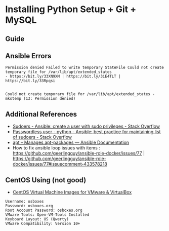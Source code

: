 # Installing Python Setup + Git + MySQL

## Guide

## Ansible Errors

```notes
Permission denied Failed to write temporary StateFile Could not create temporary file for /var/lib/apt/extended_states
- https://bit.ly/33XN9XM | https://bit.ly/3iE4TLT | https://bit.ly/33Rpqsi


Could not create temporary file for /var/lib/apt/extended_states - mkstemp (13: Permission denied)

```

## Additional References

* [Sudoers - Ansible: create a user with sudo privileges - Stack Overflow](https://stackoverflow.com/questions/37333305/ansible-create-a-user-with-sudo-privileges)
* [Passwordless user - python - Ansible: best practice for maintaining list of sudoers - Stack Overflow](https://stackoverflow.com/questions/33359404/ansible-best-practice-for-maintaining-list-of-sudoers)
* [apt – Manages apt-packages — Ansible Documentation](https://docs.ansible.com/ansible/latest/modules/apt_module.html)
* How to fix ansible loop issues with items : <https://github.com/geerlingguy/ansible-role-docker/issues/77> | <https://github.com/geerlingguy/ansible-role-docker/issues/77#issuecomment-433578218>

## CentOS Using (not good)

* [CentOS Virtual Machine Images for VMware & VirtualBox](https://www.osboxes.org/centos/#centos-822004-vbox)

```notes
Username: osboxes
Password: osboxes.org
Root Account Password: osboxes.org
VMware Tools: Open-VM-Tools Installed
Keyboard Layout: US (Qwerty)
VMware Compatibility: Version 10+
```
